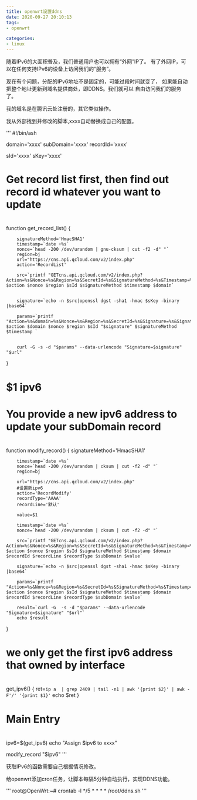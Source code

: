 ```yaml
---
title: openwrt设置ddns
date: 2020-09-27 20:10:13
tags:
- openwrt

categories:
- linux
---
```


随着IPv6的大面积普及，我们普通用户也可以拥有“外网”IP了。
有了外网IP，可以在任何支持IPv6的设备上访问我们的“服务”。

现在有个问题，分配的IPv6地址不是固定的，可能过段时间就变了，
如果能自动把整个地址更新到域名提供商处，即DDNS。我们就可以
自由访问我们的服务了。

我的域名是在腾讯云处注册的，其它类似操作。

我从外部找到并修改的脚本,xxxx自动替换成自己的配置。

'''
#!/bin/ash


domain='xxxx'
subDomain='xxxx'
recordId='xxxx'

sId='xxxx'
sKey='xxxx'
#
# Get record list first, then find out record id whatever you want to update
#
function get_record_list()
{

        signatureMethod='HmacSHA1'
        timestamp=`date +%s`
        nonce=`head -200 /dev/urandom | gnu-cksum | cut -f2 -d" "`
        region=bj
        url="https://cns.api.qcloud.com/v2/index.php"
        action='RecordList'

        src=`printf "GETcns.api.qcloud.com/v2/index.php?Action=%s&Nonce=%s&Region=%s&SecretId=%s&SignatureMethod=%s&Timestamp=%s&domain=%s" $action $nonce $region $sId $signatureMethod $timestamp $domain`


        signature=`echo -n $src|openssl dgst -sha1 -hmac $sKey -binary |base64`

        params=`printf "Action=%s&domain=%s&Nonce=%s&Region=%s&SecretId=%s&Signature=%s&SignatureMethod=%s&Timestamp=%s" $action $domain $nonce $region $sId "$signature" $signatureMethod $timestamp `


        curl -G -s -d "$params" --data-urlencode "Signature=$signature" "$url"
}
#
# $1 ipv6
# You provide a new ipv6 address to update your subDomain record
#
function modify_record()
{
        signatureMethod='HmacSHA1'

        timestamp=`date +%s`
        nonce=`head -200 /dev/urandom | cksum | cut -f2 -d" "`
        region=bj

        url="https://cns.api.qcloud.com/v2/index.php"
        #设置新ipv6
        action='RecordModify'
        recordType='AAAA'
        recordLine='默认'

        value=$1

        timestamp=`date +%s`
        nonce=`head -200 /dev/urandom | cksum | cut -f2 -d" "`

        src=`printf "GETcns.api.qcloud.com/v2/index.php?Action=%s&Nonce=%s&Region=%s&SecretId=%s&SignatureMethod=%s&Timestamp=%s&domain=%s&recordId=%s&recordLine=%s&recordType=%s&subDomain=%s&value=%s" $action $nonce $region $sId $signatureMethod $timestamp $domain $recordId $recordLine $recordType $subDomain $value`

        signature=`echo -n $src|openssl dgst -sha1 -hmac $sKey -binary |base64`

        params=`printf "Action=%s&Nonce=%s&Region=%s&SecretId=%s&SignatureMethod=%s&Timestamp=%s&domain=%s&recordId=%s&recordLine=%s&recordType=%s&subDomain=%s&value=%s" $action $nonce $region $sId $signatureMethod $timestamp $domain $recordId $recordLine $recordType $subDomain $value`

        result=`curl -G  -s -d "$params" --data-urlencode "Signature=$signature" "$url"`
        echo $result
}

#
#
# we only get the first ipv6 address that owned by interface
#
get_ipv6()
{
        ret=`ip a  | grep 2409 | tail -n1 | awk '{print $2}' | awk -F'/' '{print $1}'`
        echo $ret
}

#
# Main Entry
#
ipv6=$(get_ipv6)
echo "Assign $ipv6 to xxxx"

modify_record "$ipv6"
'''

获取IPv6的函数需要自己根据情况修改。

给openwrt添加cron任务，让脚本每隔5分钟自动执行，实现DDNS功能。

'''
root@OpenWrt:~# crontab -l
*/5 * * * * /root/ddns.sh
'''


